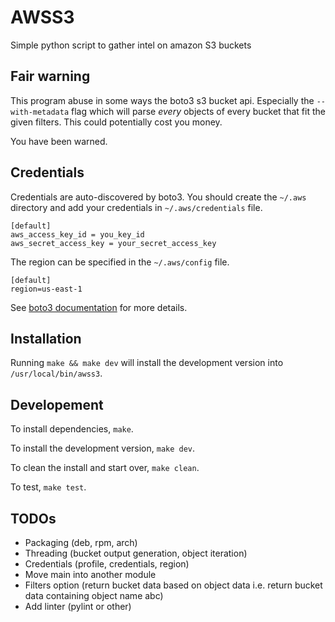 # AWSS3

Simple python script to gather intel on amazon S3 buckets

## Fair warning

This program abuse in some ways the boto3 s3 bucket api. Especially the `--with-metadata` flag which will parse *every* objects of every bucket that fit the given filters. This could potentially cost you money.

You have been warned.

## Credentials

Credentials are auto-discovered by boto3. You should create the `~/.aws` directory and add your credentials in `~/.aws/credentials` file.

```
[default]
aws_access_key_id = you_key_id
aws_secret_access_key = your_secret_access_key
```

The region can be specified in the `~/.aws/config` file.

```
[default]
region=us-east-1
```

See [boto3 documentation](http://boto3.readthedocs.io/en/latest/guide/configuration.html) for more details.

## Installation

Running `make && make dev` will install the development version into `/usr/local/bin/awss3`.

## Developement

To install dependencies, `make`.

To install the development version, `make dev`.

To clean the install and start over, `make clean`.

To test, `make test`.

## TODOs

 - Packaging (deb, rpm, arch)
 - Threading (bucket output generation, object iteration)
 - Credentials (profile, credentials, region)
 - Move main into another module
 - Filters option (return bucket data based on object data i.e. return bucket data containing object name abc)
 - Add linter (pylint or other)
